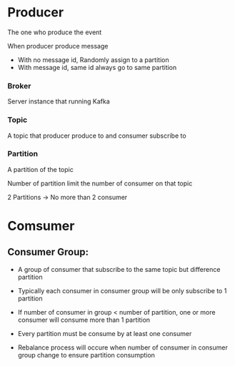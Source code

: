 # Producer

The one who produce the event

When producer produce message 

- With no message id, Randomly assign to a partition
- With message id, same id always go to same partition

### Broker

Server instance that running Kafka

### Topic

A topic that producer produce to and consumer subscribe to

### Partition

A partition of the topic 

Number of partition limit the number of consumer on that topic

2 Partitions -> No more than 2 consumer

# Comsumer

## Consumer Group:

- A group of consumer that subscribe to the same topic but difference partition
- Typically each consumer in consumer group will be only subscribe to 1 partition
- If number of consumer in group < number of partition, one or more consumer will consume more than 1 partition

- Every partition must be consume by at least one consumer

- Rebalance process will occure when number of consumer in consumer group change to ensure  partition consumption

